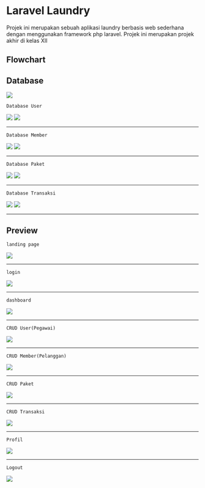 # Laravel Laundry

Projek ini merupakan sebuah aplikasi laundry berbasis web sederhana dengan menggunakan framework php laravel. Projek ini merupakan projek akhir di kelas XII 

## Flowchart

## Database

<img src="Laundry Flowchart.png">

`Database User`

<img src="DB User 1.png">

<img src="DB User 2.png">

***

`Database Member`

<img src="DB Member 1.png">

<img src="DB Member 2.png">

***

`Database Paket`

<img src="DB Paket 1.png">

<img src="DB Paket 2.png">

***

`Database Transaksi`

<img src="DB Transaksi 1.png">

<img src="DB Transaksi 2.png">

***

## Preview

`landing page`

<img src="Landing page.png">

***

`login`

<img src="Login.png">

***

`dashboard`

<img src="Dashboard.png">

***

`CRUD User(Pegawai)`

<img src="CRUD User(Pegawai).png">

***

`CRUD Member(Pelanggan)`

<img src="CRUD Member(Pelanggan).png">

***

`CRUD Paket`

<img src="CRUD Paket.png">

***

`CRUD Transaksi`

<img src="CRUD Transaksi.png">

***

`Profil`

<img src="Profil.png">

***

`Logout`

<img src="Logout.png">
